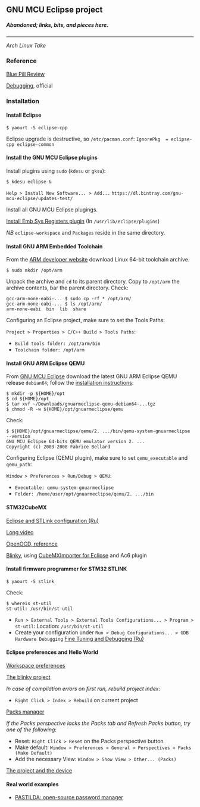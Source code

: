 ## GNU MCU Eclipse project
##### Abandoned; links, bits, and pieces here.
---
_Arch Linux Take_

### Reference
[Blue Pill Review](https://blog.aignacio.com/2017/07/03/http-wiki-stm32duino-com-index-php-title-blue_pill/)

[Debugging](https://gnu-mcu-eclipse.github.io/debug/install/), official

### Installation
#### Install Eclipse
```
$ yaourt -S eclipse-cpp
```
Eclipse upgrade is destructive, so `/etc/pacman.conf`:
`IgnorePkg  = eclipse-cpp eclipse-common`

#### Install the GNU MCU Eclipse plugins
Install plugins using `sudo` (`kdesu` or `gksu`):
```
$ kdesu eclipse &
```
`Help > Install New Software... > Add...`
`https://dl.bintray.com/gnu-mcu-eclipse/updates-test/`

Install all GNU MCU Eclipse plugings.

[Install Emb Sys Registers plugin](https://mcuoneclipse.com/2017/07/26/embsysregview-0-2-6-for-eclipse-neon-and-oxygen/) (In `/usr/lib/eclipse/plugins`)

*NB* `eclipse-workspace` and `Packages` reside in the same directory.

#### Install GNU ARM Embedded Toolchain
From the [ARM developer website](https://developer.arm.com/open-source/gnu-toolchain/gnu-rm/downloads) download Linux 64-bit toolchain archive.
```
$ sudo mkdir /opt/arm
```
Unpack the archive and `cd` to its parent directory. Copy to `/opt/arm` the archive contents, bar the parent directory. Check:
```
gcc-arm-none-eabi-... $ sudo cp -rf * /opt/arm/
gcc-arm-none-eabi-... $ ls /opt/arm/
arm-none-eabi  bin  lib  share
```
Configuring an Eclipse project, make sure to set the Tools Paths:

`Project > Properties > C/C++ Build > Tools Paths`:

- `Build tools folder: /opt/arm/bin`
- `Toolchain folder: /opt/arm`

#### Install GNU ARM Eclipse QEMU

From [GNU MCU Eclipse](https://github.com/gnu-mcu-eclipse/qemu/releases) download the latest GNU ARM Eclipse QEMU release `debian64`; follow the [installation instructions](https://gnu-mcu-eclipse.github.io/qemu/install/):
```
$ mkdir -p ${HOME}/opt
$ cd ${HOME}/opt
$ tar xvf ~/Downloads/gnuarmeclipse-qemu-debian64-...tgz
$ chmod -R -w ${HOME}/opt/gnuarmeclipse/qemu
```
Check:
```
$ ${HOME}/opt/gnuarmeclipse/qemu/2. .../bin/qemu-system-gnuarmeclipse --version
GNU MCU Eclipse 64-bits QEMU emulator version 2. ...
Copyright (c) 2003-2008 Fabrice Bellard
```
Configuring Eclipse (QEMU plugin), make sure to set `qemu_executable` and `qemu_path`:

`Window > Preferences > Run/Debug > QEMU`:

- `Executable: qemu-system-gnuarmeclipse`
- `Folder: /home/user/opt/gnuarmeclipse/qemu/2. .../bin`

#### STM32CubeMX
[Eclipse and STLink configuration (Ru)](http://we.easyelectronics.ru/STM32/stm32cubemx-start-code-eclipse-bystryy-start-otladka-v-eclipse-cherez-st-link-discovery.html)

[Long video](https://www.youtube.com/watch?v=ttqRsBJQu4E)

[OpenOCD, reference](https://gnu-mcu-eclipse.github.io/debug/openocd/)

[Blinky](https://www.exclude.se/2017/06/02/stm32f103c8t6-st-link-v2-blinky-example/), using [CubeMXImporter for Eclipse](https://github.com/cnoviello/CubeMXImporter) and Ac6 plugin

#### Install firmware programmer for STM32 STLINK
```
$ yaourt -S stlink
```
Check:
```
$ whereis st-util
st-util: /usr/bin/st-util
```
- `Run > External Tools > External Tools Configurations... > Program > st-util`: Location: `/usr/bin/st-util`
- Create your configuration under `Run > Debug Configurations... > GDB Hardware Debugging`
[Fine Tuning and Debugging (Ru)](http://pavelruban.org/nastroyka-debaga-arm-cortex-m3-stm32f10x-v-eclipse-s-stlink-v2)

#### Eclipse preferences and Hello World
[Workspace preferences](https://gnu-mcu-eclipse.github.io/eclipse/workspace/preferences/)

[The blinky project](https://gnu-mcu-eclipse.github.io/tutorials/blinky-arm/)

_In case of compilation errors on first run, rebuild project index_:

- `Right Click > Index > Rebuild` on current project

[Packs manager](https://gnu-mcu-eclipse.github.io/plugins/packs-manager/)

_If the Packs perspective lacks the Packs tab and Refresh Packs button, try one of the following_:

- Reset: `Right Click > Reset` on the Packs perspective button
- Make default: `Window > Preferences > General > Perspectives > Packs (Make Default)`
- Add the necessary View: `Window > Show View > Other... (Packs)`

[The project and the device](https://gnu-mcu-eclipse.github.io/eclipse/project/assign-device/)

#### Real world examples

- [PASTILDA: open-source password manager](https://bitbucket.org/thirdpin_team/pastilda)
